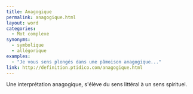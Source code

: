 ```yaml
---
title: Anagogique
permalink: anagogique.html
layout: word
categories:
  - Mot complexe
synonyms:
  - symbolique
  - allégorique
examples:
  - "Je vous sens plongés dans une pâmoison anagogique..."
link: http://definition.ptidico.com/anagogique.html
---
```


Une interprétation anagogique, s'élève du sens littéral à un sens spirituel.

